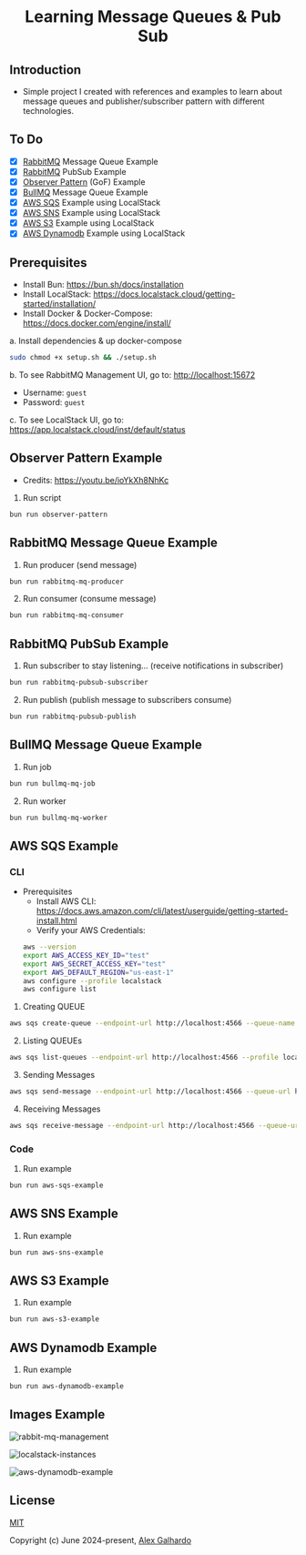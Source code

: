 <div align="center">
	<h1 align="center">Learning Message Queues & Pub Sub</h1>
</div>

## Introduction

- Simple project I created with references and examples to learn about message queues and publisher/subscriber pattern with different technologies.

## To Do

- [x] [RabbitMQ](https://www.rabbitmq.com/) Message Queue Example
- [x] [RabbitMQ](https://www.rabbitmq.com/) PubSub Example
- [x] [Observer Pattern](https://refactoring.guru/design-patterns/observer) (GoF) Example
- [x] [BullMQ](https://bullmq.io/) Message Queue Example
- [x] [AWS SQS](https://aws.amazon.com/sqs/) Example using LocalStack
- [x] [AWS SNS](https://aws.amazon.com/sns/) Example using LocalStack
- [x] [AWS S3](https://aws.amazon.com/pm/serv-s3/) Example using LocalStack
- [x] [AWS Dynamodb](https://aws.amazon.com/pm/dynamodb/) Example using LocalStack

## Prerequisites
- Install Bun: <https://bun.sh/docs/installation>
- Install LocalStack: <https://docs.localstack.cloud/getting-started/installation/>
- Install Docker & Docker-Compose: <https://docs.docker.com/engine/install/>

a. Install dependencies & up docker-compose
```bash
sudo chmod +x setup.sh && ./setup.sh
```

b. To see RabbitMQ Management UI, go to: <http://localhost:15672>
   - Username: `guest`
   - Password: `guest`

c. To see LocalStack UI, go to: <https://app.localstack.cloud/inst/default/status>

## Observer Pattern Example

- Credits: <https://youtu.be/ioYkXh8NhKc>

1. Run script
```bash
bun run observer-pattern
```

## RabbitMQ Message Queue Example

1. Run producer (send message)
```bash
bun run rabbitmq-mq-producer
```

2. Run consumer (consume message)
```bash
bun run rabbitmq-mq-consumer
```

## RabbitMQ PubSub Example

1. Run subscriber to stay listening... (receive notifications in subscriber)
```bash
bun run rabbitmq-pubsub-subscriber
```

2. Run publish (publish message to subscribers consume)
```bash
bun run rabbitmq-pubsub-publish
```

## BullMQ Message Queue Example

1. Run job
```bash
bun run bullmq-mq-job
```

2. Run worker
```bash
bun run bullmq-mq-worker
```

## AWS SQS Example

### CLI
- Prerequisites
   - Install AWS CLI: <https://docs.aws.amazon.com/cli/latest/userguide/getting-started-install.html>
   - Verify your AWS Credentials:
	```bash
	aws --version
	export AWS_ACCESS_KEY_ID="test"
	export AWS_SECRET_ACCESS_KEY="test"
	export AWS_DEFAULT_REGION="us-east-1"
	aws configure --profile localstack
	aws configure list
	```

1. Creating QUEUE
```bash
aws sqs create-queue --endpoint-url http://localhost:4566 --queue-name cli-test-queue --profile localstack
```

2. Listing QUEUEs
```bash
aws sqs list-queues --endpoint-url http://localhost:4566 --profile localstack
```

3. Sending Messages
```bash
aws sqs send-message --endpoint-url http://localhost:4566 --queue-url http://localhost:4566/000000000000/cli-test-queue --message-body "Testing Message" --message-attributes file://./src/aws-sqs/message.json --profile localstack
```

4. Receiving Messages
```bash
aws sqs receive-message --endpoint-url http://localhost:4566 --queue-url http://localhost:4566/000000000000/cli-test-queue --attribute-names All --message-attribute-names All  --profile localstack
```

### Code
1. Run example
```bash
bun run aws-sqs-example
```

## AWS SNS Example

1. Run example
```bash
bun run aws-sns-example
```

## AWS S3 Example

1. Run example
```bash
bun run aws-s3-example
```

## AWS Dynamodb Example

1. Run example
```bash
bun run aws-dynamodb-example
```

## Images Example

![rabbit-mq-management](https://github.com/AlexGalhardo/learning-message-queue-and-pub-sub/assets/19540357/cb4c3f92-c541-406b-905d-9590c0b50153)

![localstack-instances](https://github.com/AlexGalhardo/learning-message-queue-and-pub-sub/assets/19540357/f0ca9af2-dd4e-4faa-be0b-0bc4c47d00df)

![aws-dynamodb-example](https://github.com/AlexGalhardo/learning-message-queue-and-pub-sub/assets/19540357/e0251c63-9d3b-4499-bb47-499172487a7d)

## License

[MIT](http://opensource.org/licenses/MIT)

Copyright (c) June 2024-present, [Alex Galhardo](https://github.com/AlexGalhardo)
